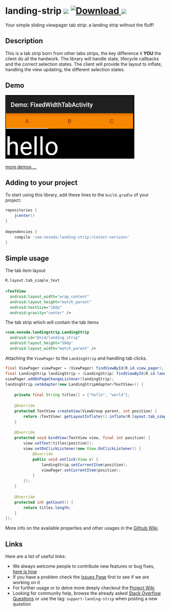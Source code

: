 # landing-strip [![](https://ci.novoda.com/buildStatus/icon?job=landing-strip)](https://ci.novoda.com/job/landing-strip/lastBuild/console) [![Download](https://api.bintray.com/packages/novoda/maven/landing-strip/images/download.svg) ](https://bintray.com/novoda/maven/landing-strip/_latestVersion) [![](https://raw.githubusercontent.com/novoda/novoda/master/assets/btn_apache_lisence.png)](LICENSE.txt)

Your simple sliding viewpager tab strip: a landing strip without the fluff!

## Description

This is a tab strip born from other tabs strips, the key difference it **YOU** the client do all the hardwork. The library will handle state, lifecycle callbacks and the correct selection states.
The client will provide the layout to inflate, handling the view updating, the different selection states.


## Demo

![FixedWithTabActivity](/demo-videos/FixedWithTabActivity.gif?raw=true)

[more demos ...](/demo-videos/README.md)


## Adding to your project

To start using this library, add these lines to the `build.gradle` of your project:

```groovy
repositories {
    jcenter()
}

dependencies {
    compile 'com.novoda:landing-strip:<latest-version>'
}
```


## Simple usage

The tab item layout

```xml
R.layout.tab_simple_text

<TextView
  android:layout_width="wrap_content"
  android:layout_height="match_parent"
  android:textSize="18dp"
  android:gravity="center" />
```

The tab strip which will contain the tab items

```xml
<com.novoda.landingstrip.LandingStrip
  android:id="@+id/landing_strip"
  android:layout_height="50dp"
  android:layout_width="match_parent" />
```

Attaching the `ViewPager` to the `LandingStrip` and handling tab clicks.

```java
final ViewPager viewPager = (ViewPager) findViewById(R.id.view_pager);
final LandingStrip landingStrip = (LandingStrip) findViewById(R.id.landing_strip);
viewPager.addOnPageChangeListener(landingStrip);
landingStrip.setAdapter(new LandingStripAdapter<TextView>() {

    private final String titles[] = {"hello", "world"};

    @Override
    protected TextView createView(ViewGroup parent, int position) {
        return (TextView) getLayoutInflater().inflate(R.layout.tab_simple_text, parent, false);
    }

    @Override
    protected void bindView(TextView view, final int position) {
        view.setText(titles[position]);
        view.setOnClickListener(new View.OnClickListener() {
            @Override
            public void onClick(View v) {
                landingStrip.setCurrentItem(position);
                viewPager.setCurrentItem(position);
            }
        });
    }

    @Override
    protected int getCount() {
        return titles.length;
    }
});
```

More info on the available properties and other usages in the [Github Wiki](https://github.com/novoda/landing-strip/wiki).


## Links

Here are a list of useful links:

 * We always welcome people to contribute new features or bug fixes, [here is how](https://github.com/novoda/novoda/blob/master/CONTRIBUTING.md)
 * If you have a problem check the [Issues Page](https://github.com/novoda/landing-strip/issues) first to see if we are working on it
 * For further usage or to delve more deeply checkout the [Project Wiki](https://github.com/novoda/landing-strip/wiki)
 * Looking for community help, browse the already asked [Stack Overflow Questions](http://stackoverflow.com/questions/tagged/support-landing-strip) or use the tag: `support-landing-strip` when posting a new question  
